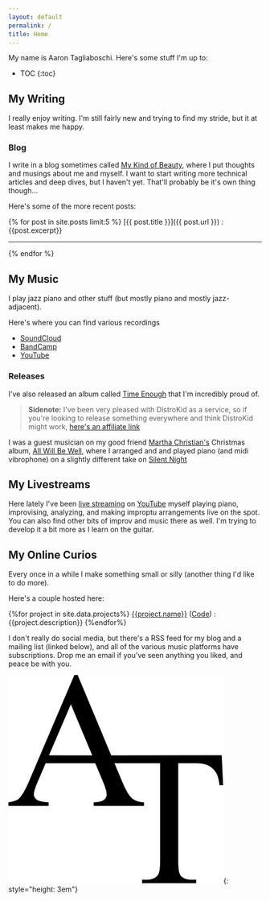 ```yaml
---
layout: default
permalink: /
title: Home
---
```

My name is Aaron Tagliaboschi. Here's some stuff I'm up to:

* TOC
{:toc}

## My Writing

I really enjoy writing. I'm still fairly new and trying to find my stride, but
it at least makes me happy.

### Blog
I write in a blog sometimes called [My Kind of Beauty](/posts/), where I put
thoughts and musings about me and myself. I want to start writing more technical
articles and deep dives, but I haven't yet. That'll probably be it's own thing
though...

Here's some of the more recent posts:

{% for post in site.posts limit:5 %}
[{{ post.title }}]({{ post.url }})
: {{post.excerpt}}

---
{% endfor %}

## My Music

I play jazz piano and other stuff (but mostly piano and mostly jazz-adjacent).

Here's where you can find various recordings

* [SoundCloud](https://soundcloud.com/amtunlimited/)
* [BandCamp](https://amtunlimited.bandcamp.com/)
* [YouTube](https://www.youtube.com/playlist?list=PL4fu3juqIttcuNq4vL0I0oy-p5u0wD9AE)

### Releases

I've also released an album called [Time Enough](https://distrokid.com/hyperfollow/aarontagliaboschi/dmJw)
that I'm incredibly proud of.

> **Sidenote:** I've been very pleased with DistroKid as a service, so if you're
> looking to release something everywhere and think DistroKid might work,
> [here's an affiliate link](https://distrokid.com/vip/seven/654112)

I was a guest musician on my good friend
[Martha Christian's](https://open.spotify.com/artist/7scj7N4bGZIBSUspha9GtC?si=6mulavZnRHiu7xfpgVjPaQ) 
Christmas album, 
[All Will Be Well](https://open.spotify.com/album/1ikNK9UjlR0JTHjazkecHC?si=uAbMJHUZTFaPzX4r_f2CzA),
where I arranged and and played piano (and midi vibrophone) on a slightly 
different take on 
[Silent Night](https://open.spotify.com/track/7JCvFmavIW0dlvss57GETj?si=MqFXAdZBR1qDCMpQ70d_0A)

## My Livestreams

Here lately I've been 
[live streaming](https://www.youtube.com/watch?v=yQ68RjxbZEE&list=PL4fu3juqIttf7z_UbRRaILsAKn-oL-r7U)
on [YouTube](https://www.youtube.com/channel/UCVlEkuqoQMnsHzjy-DJWOnA) myself 
playing piano, improvising, analyzing, and making improptu arrangements live on
the spot. You can also find other bits of improv and music there as well. I'm 
trying to develop it a bit more as I learn on the guitar.

## My Online Curios

Every once in a while I make something small or silly (another thing I'd like to
do more). 

Here's a couple hosted here:

{%for project in site.data.projects%}
  [{{project.name}}](/{{project.github}}/) ([Code](https://github.com/amtunlimited/{{project.github}}))
  : {{project.description}}
{%endfor%}

I don't really do social media, but there's a RSS feed for my blog and a mailing
list (linked below), and all of the various music platforms have subscriptions.
Drop me an email if you've seen anything you liked, and peace be with you.

<!--TODO: put this into a layout or something?-->
![AT logo](/assets/logo.svg){: style="height: 3em"}
